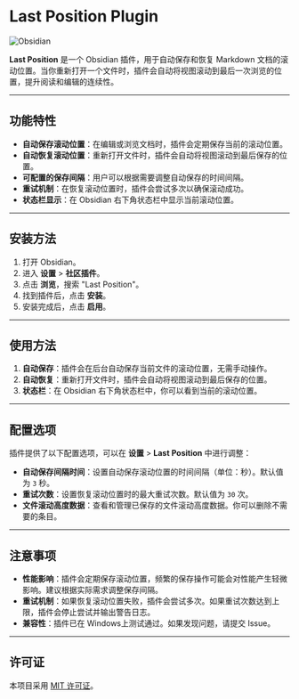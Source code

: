 # Last Position Plugin

![Obsidian](https://img.shields.io/badge/Obsidian-%23483699?style=for-the-badge&logo=obsidian&logoColor=white)

**Last Position** 是一个 Obsidian 插件，用于自动保存和恢复 Markdown 文档的滚动位置。当你重新打开一个文件时，插件会自动将视图滚动到最后一次浏览的位置，提升阅读和编辑的连续性。

---

## 功能特性

- **自动保存滚动位置**：在编辑或浏览文档时，插件会定期保存当前的滚动位置。
- **自动恢复滚动位置**：重新打开文件时，插件会自动将视图滚动到最后保存的位置。
- **可配置的保存间隔**：用户可以根据需要调整自动保存的时间间隔。
- **重试机制**：在恢复滚动位置时，插件会尝试多次以确保滚动成功。
- **状态栏显示**：在 Obsidian 右下角状态栏中显示当前滚动位置。

---

## 安装方法

1. 打开 Obsidian。
2. 进入 **设置** > **社区插件**。
3. 点击 **浏览**，搜索 "Last Position"。
4. 找到插件后，点击 **安装**。
5. 安装完成后，点击 **启用**。

---

## 使用方法

1. **自动保存**：插件会在后台自动保存当前文件的滚动位置，无需手动操作。
2. **自动恢复**：重新打开文件时，插件会自动将视图滚动到最后保存的位置。
3. **状态栏**：在 Obsidian 右下角状态栏中，你可以看到当前的滚动位置。

---

## 配置选项

插件提供了以下配置选项，可以在 **设置** > **Last Position** 中进行调整：

- **自动保存间隔时间**：设置自动保存滚动位置的时间间隔（单位：秒）。默认值为 `3` 秒。
- **重试次数**：设置恢复滚动位置时的最大重试次数。默认值为 `30` 次。
- **文件滚动高度数据**：查看和管理已保存的文件滚动高度数据。你可以删除不需要的条目。

---

## 注意事项

- **性能影响**：插件会定期保存滚动位置，频繁的保存操作可能会对性能产生轻微影响。建议根据实际需求调整保存间隔。
- **重试机制**：如果恢复滚动位置失败，插件会尝试多次。如果重试次数达到上限，插件会停止尝试并输出警告日志。
- **兼容性**：插件已在 Windows上测试通过。如果发现问题，请提交 Issue。

---

## 许可证

本项目采用 [MIT 许可证](LICENSE)。
